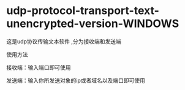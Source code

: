 # udp-protocol-transport-text-unencrypted-version-WINDOWS

这是udp协议传输文本软件
,分为接收端和发送端


使用方法

接收端：输入端口即可使用

发送端：输入你所发送对象的ip或者域名以及端口即可使用
